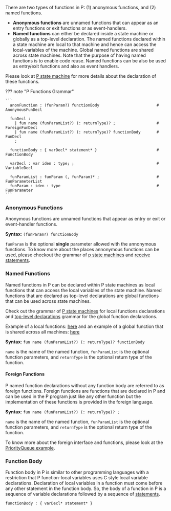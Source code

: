 There are two types of functions in P: (1) anonymous functions, and (2) named functions.

- **Anonymous functions** are unnamed functions that can appear as an entry functions or exit functions or as event-handlers.
- **Named functions** can either be declared inside a state machine or globally as a top-level declaration. The named functions declared within a state machine are local to that machine and hence can access the local-variables of the machine. Global named functions are shared across state machines. Note that the purpose of having named functions is to enable code reuse. Named functions can be also be used as entry/exit functions and also as event handlers.

Please look at [P state machine](manual/../statemachines.md) for more details about the declaration of these functions.

??? note "P Functions Grammar"

    ```
      anonFunction : (funParam?) functionBody                         # AnonymousFunDecl

      funDecl :
        | fun name (funParamList?) (: returnType)? ;                  # ForeignFunDecl
        | fun name (funParamList?) (: returnType)? functionBody       # FunDecl
        ;

      functionBody : { varDecl* statement* }                          # FunctionBody

      varDecl : var iden : type; ;                                    # VariableDecl

      funParamList : funParam (, funParam)* ;                         # FunParameterList
      funParam : iden : type                                          # FunParameter
    ```

### Anonymous Functions
Anonymous functions are unnamed functions that appear as entry or exit or event-handler functions.

**Syntax**: `(funParam?) functionBody`

`funParam` is the optional **single** parameter allowed with the annonymous functions. To know more about the places annonymous functions can be used, please checkout the grammar of [p state machines](statemachines.md) and [receive statements](statements.md#receive).
### Named Functions
Named functions in P can be declared within P state machines as local functions that can access the local variables of the state machine. Named functions that are declared as top-level declarations are global functions that can be used across state machines.

Check out the grammar of [P state machines](statemachines.md) for local functions declarations and [top-level declarations](../manualoutline.md) grammar for the global function declarations.

Example of a local functions: [here](https://github.com/p-org/P/blob/master/Tutorial/4_FailureDetector/PSrc/FailureDetector.p#L118) and an example of a global function that is shared across all machines: [here](https://github.com/p-org/P/blob/master/Tutorial/Common/FailureInjector/PSrc/NetworkFunctions.p)

**Syntax**: `fun name (funParamList?) (: returnType)? functionBody`

`name` is the name of the named function, `funParamList` is the optional function parameters, and `returnType` is the optional return type of the function.

#### Foreign Functions

P named function declarations without any function body are referred to as foreign functions. Foreign functions are functions that are declared in P and can be used in the P program just like any other function but the implementation of these functions is provided in the foreign language.

**Syntax**: `fun name (funParamList?) (: returnType)? ;`

`name` is the name of the named function, `funParamList` is the optional function parameters, and `returnType` is the optional return type of the function.

To know more about the foreign interface and functions, please look at the [PriorityQueue example](https://p-org.github.io/P/manual/foriegntypesfunctions/).

### Function Body

Function body in P is similar to other programming languages with a restriction that P function-local variables uses C style local variable declarations.
Declaration of local variables in a function must come before any other statement in the function body. So, the body of a function in P is a sequence of variable declarations followed by a sequence of [statements](statements.md).

```
functionBody : { varDecl* statement* }
```

